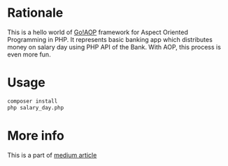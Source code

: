 # Rationale
This is a hello world of [Go!AOP](https://github.com/goaop/framework) framework for Aspect Oriented Programming
in PHP.
It represents basic banking app which distributes money on salary day using PHP API of the Bank. 
With AOP, this process is even more fun.

# Usage
```bash
composer install
php salary_day.php
```

# More info
This is a part of [medium article](https://medium.com) 
